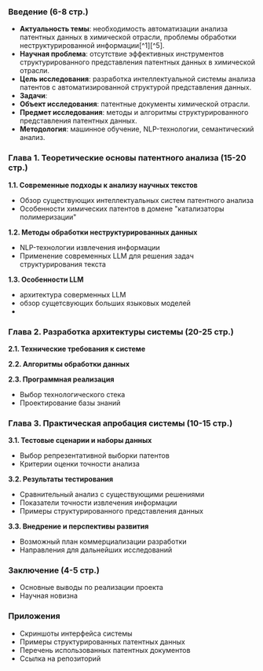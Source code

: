 ### Введение (6-8 стр.)

- **Актуальность темы**: необходимость автоматизации анализа патентных данных в химической отрасли, проблемы обработки неструктурированной информации[^1][^5].
- **Научная проблема**: отсутствие эффективных инструментов структурированного представления патентных данных в химической отрасли.
- **Цель исследования**: разработка интеллектуальной системы анализа патентов с автоматизированной структурой представления данных.
- **Задачи**:
- **Объект исследования**: патентные документы химической отрасли.
- **Предмет исследования**: методы и алгоритмы структурированного представления патентных данных.
- **Методология**: машинное обучение, NLP-технологии, семантический анализ.


### Глава 1. Теоретические основы патентного анализа (15-20 стр.)

**1.1. Современные подходы к анализу научных текстов**

- Обзор существующих интеллектуальных систем патентного анализа
- Особенности химических патентов в домене "катализаторы полимеризации"

**1.2. Методы обработки неструктурированных данных**

- NLP-технологии извлечения информации
- Применение современных LLM для решения задач структурирования текста

**1.3. Особенности LLM**
- архитектура соверменных LLM
- обзор сущетсвующих больших языковых моделей
-

### Глава 2. Разработка архитектуры системы (20-25 стр.)

**2.1. Технические требования к системе**

**2.2. Алгоритмы обработки данных**

**2.3. Программная реализация**

- Выбор технологического стека
- Проектирование базы знаний


### Глава 3. Практическая апробация системы (10-15 стр.)

**3.1. Тестовые сценарии и наборы данных**

- Выбор репрезентативной выборки патентов 
- Критерии оценки точности анализа

**3.2. Результаты тестирования**

- Сравнительный анализ с существующими решениями
- Показатели точности извлечения информации
- Примеры структурированного представления данных

**3.3. Внедрение и перспективы развития**

- Возможный план коммерциализации разработки
- Направления для дальнейших исследований


### Заключение (4-5 стр.)

- Основные выводы по реализации проекта
- Научная новизна


### Приложения

- Скриншоты интерфейса системы
- Примеры структурированных патентных данных
- Перечень использованных патентных документов
- Ссылка на репозиторий


